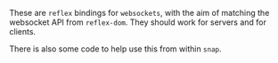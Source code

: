 These are `reflex` bindings for `websockets`, with the aim of matching the websocket API from `reflex-dom`.
They should work for servers and for clients.

There is also some code to help use this from within `snap`.
